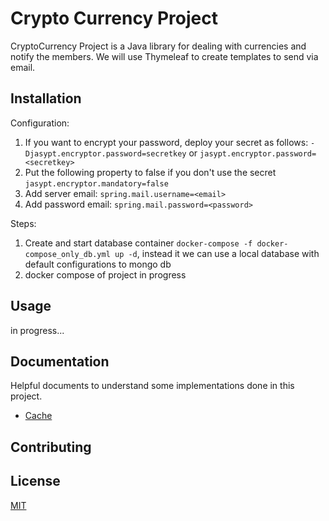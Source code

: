 # Crypto Currency Project

CryptoCurrency Project is a Java library for dealing with currencies and notify the members.
We will use Thymeleaf to create templates to send via email.

## Installation
Configuration:
1. If you want to encrypt your password, deploy your secret as follows: `-Djasypt.encryptor.password=secretkey` or `jasypt.encryptor.password=<secretkey>`
2. Put the following property to false if you don't use the secret `jasypt.encryptor.mandatory=false`
3. Add server email: `spring.mail.username=<email>`
4. Add password email: `spring.mail.password=<password>`

Steps:
1. Create and start database container `docker-compose -f docker-compose_only_db.yml up -d`, instead it we can use a local database with 
default configurations to mongo db
2. docker compose of project in progress

## Usage
in progress...

## Documentation
Helpful documents to understand some implementations done in this project.
* [Cache](documents/CACHE.md)

## Contributing

## License

[MIT](https://choosealicense.com/licenses/mit/)
